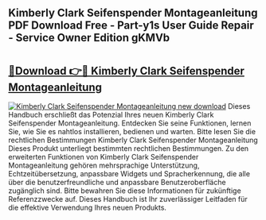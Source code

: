 ## Kimberly Clark Seifenspender Montageanleitung PDF Download Free - Part-y1s User Guide Repair - Service Owner Edition gKMVb

# <h2><a href="http://df7sfh1.blite.top/?on=Kimberly+Clark+Seifenspender+Montageanleitung">🔗Download 👉🔴 Kimberly Clark Seifenspender Montageanleitung</a></h2>

[![Kimberly Clark Seifenspender Montageanleitung new download](https://i.imgur.com/lujVjoI.png)](http://df7sfh1.blite.top/?on=Kimberly+Clark+Seifenspender+Montageanleitung)
Dieses Handbuch erschließt das Potenzial Ihres neuen Kimberly Clark Seifenspender Montageanleitung. Entdecken Sie seine Funktionen, lernen Sie, wie Sie es nahtlos installieren, bedienen und warten. Bitte lesen Sie die rechtlichen Bestimmungen Kimberly Clark Seifenspender Montageanleitung Dieses Produkt unterliegt bestimmten rechtlichen Bestimmungen. Zu den erweiterten Funktionen von Kimberly Clark Seifenspender Montageanleitung gehören mehrsprachige Unterstützung, Echtzeitübersetzung, anpassbare Widgets und Spracherkennung, die alle über die benutzerfreundliche und anpassbare Benutzeroberfläche zugänglich sind. Bitte bewahren Sie diese Informationen für zukünftige Referenzzwecke auf. Dieses Handbuch ist Ihr zuverlässiger Leitfaden für die effektive Verwendung Ihres neuen Produkts.
